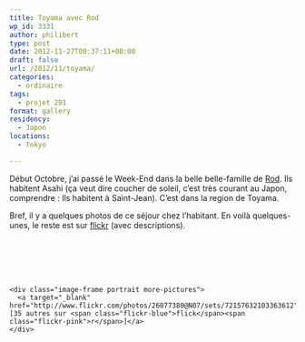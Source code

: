 ```yaml
---
title: Toyama avec Rod
wp_id: 3331
author: philibert
type: post
date: 2012-11-27T00:37:11+00:00
draft: false
url: /2012/11/toyama/
categories:
  - ordinaire
tags:
  - projet 201
format: gallery
residency:
  - Japon
locations:
  - Tokyo

---
```

Début Octobre, j&rsquo;ai passé le Week-End dans la belle belle-famille de <a href="http://benmerde.loc/2008/09/rod/" title="Rod." target="_blank">Rod</a>. Ils habitent Asahi (ça veut dire coucher de soleil, c&rsquo;est très courant au Japon, comprendre : Ils habitent à Saint-Jean). C&rsquo;est dans la region de Toyama.

Bref, il y a quelques photos de ce séjour chez l&rsquo;habitant. En voilà quelques-unes, le reste est sur <a href="http://www.flickr.com/photos/26077380@N07/sets/72157632103363612/" target="_blank"><span class="flickr-blue">flick</span><span class="flickr-pink">r</span></a> (avec descriptions).

<div class="gallery-container">
  <div class="gallery">
    <figure class="image-frame landscape"> <img src="/uploads/2012/11/IMG_7599-650x487.jpg" alt="" /> </figure> <figure class="image-frame landscape"> <img src="/uploads/2012/11/IMG_7594-650x487.jpg" alt="" /> </figure> <figure class="image-frame landscape"> <img src="/uploads/2012/11/IMG_7601-650x487.jpg" alt="" /> </figure> <figure class="image-frame landscape"> <img src="/uploads/2012/11/IMG_7608-650x487.jpg" alt="" /> </figure> <figure class="image-frame landscape"> <img src="/uploads/2012/11/IMG_7665-650x487.jpg" alt="" /> </figure> <figure class="image-frame landscape"> <img src="/uploads/2012/11/IMG_7612-650x487.jpg" alt="" /> </figure> 
    
    <div class="image-frame portrait more-pictures">
      <a target="_blank" href="http://www.flickr.com/photos/26077380@N07/sets/72157632103363612">[35 autres sur <span class="flickr-blue">flick</span><span class="flickr-pink">r</span>]</a>
    </div>
  </div>
</div>